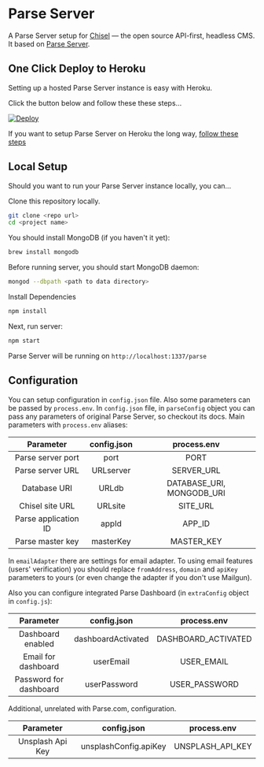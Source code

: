 Parse Server
=====================

A Parse Server setup for [Chisel](https://github.com/beachio/chisel) — the open source API-first, headless CMS. It based on [Parse Server](https://github.com/parse-community/parse-server).

## One Click Deploy to Heroku

Setting up a hosted Parse Server instance is easy with Heroku.

Click the button below and follow these these steps...

[![Deploy](https://www.herokucdn.com/deploy/button.svg)](https://heroku.com/deploy)

If you want to setup Parse Server on Heroku the long way, [follow these steps](https://devcenter.heroku.com/articles/deploying-a-parse-server-to-heroku)

## Local Setup

Should you want to run your Parse Server instance locally, you can...

Clone this repository locally.

``` bash
git clone <repo url>
cd <project name>
```

You should install MongoDB (if you haven't it yet):
``` bash
brew install mongodb
```

Before running server, you should start MongoDB daemon:
``` bash
mongod --dbpath <path to data directory>
```

Install Dependencies
``` bash
npm install
```

Next, run server:
``` bash
npm start
```

Parse Server will be running on `http://localhost:1337/parse`

## Configuration

You can setup configuration in `config.json` file. Also some parameters can be passed by `process.env`.
In `config.json` file, in `parseConfig` object you can pass any parameters of original Parse Server, so checkout its docs. 
Main parameters with `process.env` aliases:

| Parameter | config.json  | process.env  |
| :---:   | :-: | :-: |
| Parse server port | port | PORT |
| Parse server URL | URLserver | SERVER_URL |
| Database URI | URLdb | DATABASE_URI, MONGODB_URI |
| Chisel site URL | URLsite | SITE_URL |
| Parse application ID | appId | APP_ID |
| Parse master key | masterKey | MASTER_KEY |


In `emailAdapter` there are settings for email adapter. To using email features (users' verification) you should replace `fromAddress`, `domain` and `apiKey` parameters to yours (or even change the adapter if you don't use Mailgun).

Also you can configure integrated Parse Dashboard (in `extraConfig` object in `config.js`):

| Parameter | config.json  | process.env  |
| :---:   | :-: | :-: |
| Dashboard enabled | dashboardActivated | DASHBOARD_ACTIVATED |
| Email for dashboard | userEmail | USER_EMAIL |
| Password for dashboard | userPassword | USER_PASSWORD |


Additional, unrelated with Parse.com, configuration.

| Parameter | config.json  | process.env  |
| :---:   | :-: | :-: |
| Unsplash Api Key | unsplashConfig.apiKey | UNSPLASH_API_KEY |
